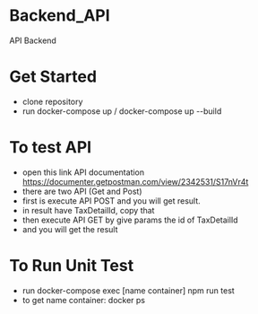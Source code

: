 # Backend_API
API Backend
# Get Started 
- clone repository
- run docker-compose up / docker-compose up --build

# To test API
- open this link API documentation https://documenter.getpostman.com/view/2342531/S17nVr4t
- there are two API (Get and Post)
- first is execute API POST and you will get result.
- in result have TaxDetailId, copy that
- then execute API GET by give params the id of TaxDetailId
- and you will get the result

# To Run Unit Test
- run docker-compose exec [name container] npm run test
- to get name container: docker ps

